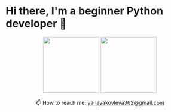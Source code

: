 # Hi there, I'm a beginner Python developer 👋



<p align='center'>
   <a href="https://github-readme-stats.vercel.app/api?username=YanaYakovleva2018&show_icons=true&count_private=true"><img
           height=150
           src="https://github-readme-stats.vercel.app/api?username=YanaYakovleva2018&show_icons=true&count_private=true"/></a>
   <a href="https://github.com/YanaYakovleva2018/github-readme-stats"><img height=150
                                                                  src="https://github-readme-stats.vercel.app/api/top-langs/?username=YanaYakovleva2018&layout=compact"/></a>
</p>


<p align='center'>
   📫 How to reach me: <a href='mailto:yanayakovleva362@gmail.com'>yanayakovleva362@gmail.com</a>
</p>


